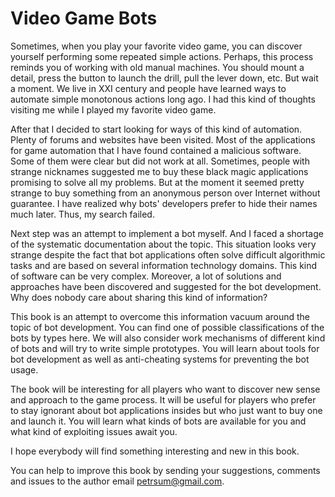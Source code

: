 # Video Game Bots

Sometimes, when you play your favorite video game, you can discover yourself performing some repeated simple actions. Perhaps, this process reminds you of working with old manual machines. You should mount a detail, press the button to launch the drill, pull the lever down, etc. But wait a moment. We live in XXI century and people have learned ways to automate simple monotonous actions long ago. I had this kind of thoughts visiting me while I played my favorite video game.

After that I decided to start looking for ways of this kind of automation. Plenty of forums and websites have been visited. Most of the applications for game automation that I have found contained a malicious software. Some of them were clear but did not work at all. Sometimes, people with strange nicknames suggested me to buy these black magic applications promising to solve all my problems. But at the moment it seemed pretty strange to buy something from an anonymous person over Internet without guarantee. I have realized why bots' developers prefer to hide their names much later. Thus, my search failed.

Next step was an attempt to implement a bot myself. And I faced a shortage of the systematic documentation about the topic. This situation looks very strange despite the fact that bot applications often solve difficult algorithmic tasks and are based on several information technology domains. This kind of software can be very complex. Moreover, a lot of solutions and approaches have been discovered and suggested for the bot development. Why does nobody care about sharing this kind of information?

This book is an attempt to overcome this information vacuum around the topic of bot development. You can find one of possible classifications of the bots by types here. We will also consider work mechanisms of different kind of bots and will try to write simple prototypes. You will learn about tools for bot development as well as anti-cheating systems for preventing the bot usage.

The book will be interesting for all players who want to discover new sense and approach to the game process. It will be useful for players who prefer to stay ignorant about bot applications insides but who just want to buy one and launch it. You will learn what kinds of bots are available for you and what kind of exploiting issues await you.

I hope everybody will find something interesting and new in this book.

You can help to improve this book by sending your suggestions, comments and issues to the author email [petrsum@gmail.com](mailto:petrsum@gmail.com).